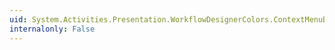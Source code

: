 ```yaml
---
uid: System.Activities.Presentation.WorkflowDesignerColors.ContextMenuBackgroundGradientEndColor
internalonly: False
---
```


